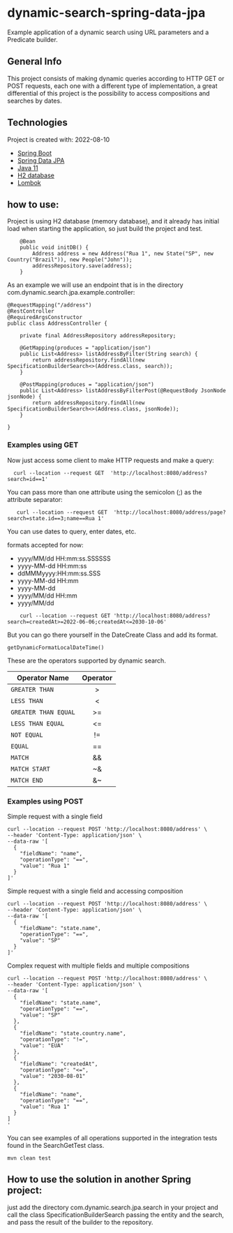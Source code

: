 # dynamic-search-spring-data-jpa

Example application of a dynamic search using URL parameters and a Predicate builder.

## General Info

This project consists of making dynamic queries according to HTTP GET or POST requests, each one with a different type
of implementation, a great differential of
this project is the possibility to access compositions and searches by dates.

## Technologies

Project is created with: 2022-08-10

* [Spring Boot](https://spring.io/projects/spring-boot)
* [Spring Data JPA](https://docs.spring.io/spring-data/jpa/docs/current/reference/html/)
* [Java 11](https://openjdk.java.net/projects/jdk/11/)
* [H2 database](https://www.h2database.com/)
* [Lombok](https://projectlombok.org/)

## how to use:

Project is using H2 database (memory database), and it already has initial load when starting the application,
so just build the project and test.

```
    @Bean
    public void initDB() {
        Address address = new Address("Rua 1", new State("SP", new Country("Brazil")), new People("John"));
        addressRepository.save(address);
    }
```

As an example we will use an endpoint that is in the directory com.dynamic.search.jpa.example.controller:

```
@RequestMapping("/address")
@RestController
@RequiredArgsConstructor
public class AddressController {

    private final AddressRepository addressRepository;

    @GetMapping(produces = "application/json")
    public List<Address> listAddressByFilter(String search) {
        return addressRepository.findAll(new SpecificationBuilderSearch<>(Address.class, search));
    }

    @PostMapping(produces = "application/json")
    public List<Address> listAddressByFilterPost(@RequestBody JsonNode jsonNode) {
        return addressRepository.findAll(new SpecificationBuilderSearch<>(Address.class, jsonNode));
    }
    
}

```

### Examples using GET

Now just access some client to make HTTP requests and make a query:

```
  curl --location --request GET  'http://localhost:8080/address?search=id==1'
```

You can pass more than one attribute using the semicolon (;) as the attribute separator:

```
   curl --location --request GET  'http://localhost:8080/address/page?search=state.id==3;name==Rua 1'
```

You can use dates to query, enter dates, etc.

formats accepted for now:

* yyyy/MM/dd HH:mm:ss.SSSSSS
* yyyy-MM-dd HH:mm:ss
* ddMMMyyyy:HH:mm:ss.SSS
* yyyy-MM-dd HH:mm
* yyyy-MM-dd
* yyyy/MM/dd HH:mm
* yyyy/MM/dd

```
    curl --location --request GET 'http://localhost:8080/address?search=createdAt>=2022-06-06;createdAt<=2030-10-06'
```

But you can go there yourself in the DateCreate Class and add its format.

```
getDynamicFormatLocalDateTime() 
```

These are the operators supported by dynamic search.

| Operator Name        | Operator |
| -------------------- |:--------:|
| `GREATER THAN`       |    >     |
| `LESS THAN`          |    <     |
| `GREATER THAN EQUAL` |    >=    |
| `LESS THAN EQUAL`    |    <=    |
| `NOT EQUAL`          |    !=    |
| `EQUAL`              |    ==    |
| `MATCH`              |    &&    |
| `MATCH START`        |    ~&    |
| `MATCH END`          |    &~    |

### Examples using POST

Simple request with a single field

```
curl --location --request POST 'http://localhost:8080/address' \
--header 'Content-Type: application/json' \
--data-raw '[
  { 
    "fieldName": "name",
    "operationType": "==",
    "value": "Rua 1"
  }
]'

```

Simple request with a single field and accessing composition

```
curl --location --request POST 'http://localhost:8080/address' \
--header 'Content-Type: application/json' \
--data-raw '[
  {
    "fieldName": "state.name",
    "operationType": "==",
    "value": "SP"
  }
]'
```

Complex request with multiple fields and multiple compositions

```
curl --location --request POST 'http://localhost:8080/address' \
--header 'Content-Type: application/json' \
--data-raw '[
  {
    "fieldName": "state.name",
    "operationType": "==",
    "value": "SP"
  },
  {
    "fieldName": "state.country.name",
    "operationType": "!=",
    "value": "EUA"
  },
  {
    "fieldName": "createdAt",
    "operationType": "<=",
    "value": "2030-08-01"
  },
  {
    "fieldName": "name",
    "operationType": "==",
    "value": "Rua 1"
  }
]
'
```

You can see examples of all operations supported in the integration tests found in the SearchGetTest class.

```
mvn clean test
```

## How to use the solution in another Spring project:

just add the directory com.dynamic.search.jpa.search in your project and call the class SpecificationBuilderSearch
passing the entity and the search, and pass the result of the builder to the repository.

